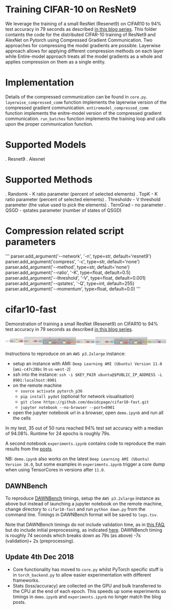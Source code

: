 # Training CIFAR-10 on ResNet9

We leverage the training of a small ResNet (Resenet9) on CIFAR10 to 94% test accuracy in 79 seconds as described [in this blog series](https://www.myrtle.ai/2018/09/24/how_to_train_your_resnet/). This folder containts the code for the distributed CIFAR-10 training of ResNet9 and AlexNet on Pytorch using Compressed Gradient Communication. Two approaches for compressing the model gradients are possible. Layerwise approach allows for applying different compression methods on each layer while Entire-model approach treats all the model gradients as a whole and applies compression on them as a single entity.

# Implementation

Details of the compressed communication can be found in `core.py`. `layerwise_compressed_comm` function implements the layerwise version of the compressed gradient communication. `entiremodel_compressed_comm` function implements the enitre-model version of the compressed gradient communication. `run_batches` function implements the training loop and calls upon the proper communication function.

# Supported Models

. Resnet9
. Alexnet

# Supported Methods

. Randomk - K ratio parameter (percent of selected elements)
. TopK - K ratio parameter (percent of selected elements)
. Thresholdv -  V threshold parameter (the value used to pick the elements)
. TernGrad - no parameter
. QSGD -  qstates parameter (number of states of QSGD)

# Compression related script parameters
'''
parser.add_argument('--network', '-n', type=str, default='resnet9')
parser.add_argument('compress', '-c', type=str, default='none')
parser.add_argument('--method', type=str, default='none')
parser.add_argument('--ratio', '-K', type=float, default=0.5)
parser.add_argument('--threshold', '-V', type=float, default=0.001)
parser.add_argument('--qstates', '-Q', type=int, default=255)
parser.add_argument('--momentum', type=float, default=0.0)
'''


# cifar10-fast

Demonstration of training a small ResNet (Resenet9) on CIFAR10 to 94% test accuracy in 79 seconds as described [in this blog series](https://www.myrtle.ai/2018/09/24/how_to_train_your_resnet/).

<img src="net.svg">

Instructions to reproduce on an `AWS p3.2xlarge` instance:
- setup an instance with AMI: `Deep Learning AMI (Ubuntu) Version 11.0` (`ami-c47c28bc` in `us-west-2`) 
- ssh into the instance: `ssh -i $KEY_PAIR ubuntu@$PUBLIC_IP_ADDRESS -L 8901:localhost:8901`
- on the remote machine
    - `source activate pytorch_p36`
    - `pip install pydot` (optional for network visualisation)
    - `git clone https://github.com/davidcpage/cifar10-fast.git`
    - `jupyter notebook --no-browser --port=8901`
 - open the jupyter notebook url in a browser, open `demo.ipynb` and run all the cells

 In my test, 35 out of 50 runs reached 94% test set accuracy with a median of 94.08%. Runtime for 24 epochs is roughly 79s.

 A second notebook `experiments.ipynb` contains code to reproduce the main results from the [posts](https://www.myrtle.ai/2018/09/24/how_to_train_your_resnet/).

NB: `demo.ipynb` also works on the latest `Deep Learning AMI (Ubuntu) Version 16.0`, but some examples in `experiments.ipynb` trigger a core dump when using TensorCores in versions after `11.0`.
 
## DAWNBench 
 To reproduce [DAWNBench](https://dawn.cs.stanford.edu/benchmark/index.html#cifar10-train-time) timings, setup the `AWS p3.2xlarge` instance as above but instead of launching a jupyter notebook on the remote machine, change directory to `cifar10-fast` and run `python dawn.py` from the command line. Timings in DAWNBench format will be saved to `logs.tsv`. 
 
 Note that DAWNBench timings do not include validation time, as in [this FAQ](https://github.com/stanford-futuredata/dawn-bench-entries), but do include initial preprocessing, as indicated [here](https://groups.google.com/forum/#!topic/dawn-bench-community/YSDRTOLMaMU). DAWNBench timing is roughly 74 seconds which breaks down as 79s (as above) -7s (validation)+ 2s (preprocessing).

## Update 4th Dec 2018
- Core functionality has moved to `core.py` whilst PyTorch specific stuff is in `torch_backend.py` to allow easier experimentation with different frameworks.
- Stats (loss/accuracy) are collected on the GPU and bulk transferred to the CPU at the end of each epoch. This speeds up some experiments so timings in `demo.ipynb` and `experiments.ipynb` no longer match the blog posts.

 



